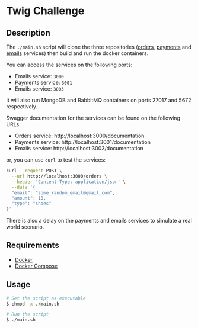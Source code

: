 # Twig Challenge

## Description

The `./main.sh` script will clone the three repositories ([orders](https://github.com/phr3nzy/twig-challenge-orders), [payments](https://github.com/phr3nzy/twig-challenge-payments) and [emails](https://github.com/phr3nzy/twig-challenge-emails) services) then build and run the docker containers.

You can access the services on the following ports:
- Emails service: `3000`
- Payments service: `3001`
- Emails service: `3003`

It will also run MongoDB and RabbitMQ containers on ports 27017 and 5672 respectively.

Swagger documentation for the services can be found on the following URLs:
- Orders service: http://localhost:3000/documentation
- Payments service: http://localhost:3001/documentation
- Emails service: http://localhost:3003/documentation

or, you can use `curl` to test the services:

```bash
curl --request POST \
  --url http://localhost:3000/orders \
  --header 'Content-Type: application/json' \
  --data '{
  "email": "some_random_email@gmail.com",
  "amount": 10,
  "type": "shoes"
}'
```

There is also a delay on the payments and emails services to simulate a real world scenario.

## Requirements

- [Docker](https://docs.docker.com/get-docker/)
- [Docker Compose](https://docs.docker.com/compose/install/)

## Usage

```bash
# Set the script as executable
$ chmod -x ./main.sh

# Run the script
$ ./main.sh
```
